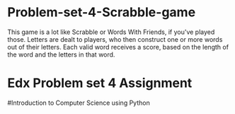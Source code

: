 # Problem-set-4-Scrabble-game
This game is a lot like Scrabble or Words With Friends, 
if you've played those. Letters are dealt to players, who then construct one or more words out of their letters. 
Each valid word receives a score, based on the length of the word and the letters in that word.


# Edx Problem set 4 Assignment

#Introduction to Computer Science using Python
